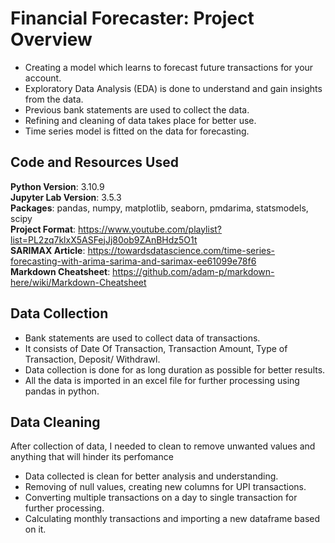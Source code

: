 # Financial Forecaster: Project Overview
* Creating a model which learns to forecast future transactions for your account.
* Exploratory Data Analysis (EDA) is done to understand and gain insights from the data.
* Previous bank statements are used to collect the data.
* Refining and cleaning of data takes place for better use.
* Time series model is fitted on the data for forecasting.

## Code and Resources Used
**Python Version**: 3.10.9  
**Jupyter Lab Version**: 3.5.3  
**Packages**: pandas, numpy, matplotlib, seaborn, pmdarima, statsmodels, scipy    
**Project Format**: https://www.youtube.com/playlist?list=PL2zq7klxX5ASFejJj80ob9ZAnBHdz5O1t  
**SARIMAX Article**: https://towardsdatascience.com/time-series-forecasting-with-arima-sarima-and-sarimax-ee61099e78f6  
**Markdown Cheatsheet**: https://github.com/adam-p/markdown-here/wiki/Markdown-Cheatsheet  

## Data Collection
* Bank statements are used to collect data of transactions.
* It consists of Date Of Transaction, Transaction Amount, Type of Transaction, Deposit/ Withdrawl.
* Data collection is done for as long duration as possible for better results.
* All the data is imported in an excel file for further processing using pandas in python.

## Data Cleaning
After collection of data, I needed to clean to remove unwanted values and anything that will hinder its perfomance
* Data collected is clean for better analysis and understanding.
* Removing of null values, creating new columns for UPI transactions.
* Converting multiple transactions on a day to single transaction for further processing.
* Calculating monthly transactions and importing a new dataframe based on it.

<!-- ## EDA
Exploratory Data Analysis is done on both Daily, Monthly Transactions -->
